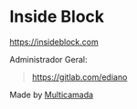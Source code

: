 # Inside Block

https://insideblock.com

Administrador Geral:
> https://gitlab.com/ediano

Made by <a href="http://multicamada.com">Multicamada</a>